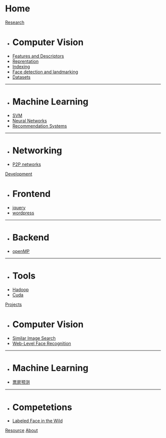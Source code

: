 # Home

[Research]()

  * # Computer Vision
  * [Features and Descriptors](cv/features.md)
  * [Reprentation](cv/representation.md)
  * [Indexing](cv/indexing.md)
  * [Face detection and landmarking](cv/face.md)
  * [Datasets](cv/datasets.md)
  - - - -
  * # Machine Learning
  * [SVM](ml/svm.md)
  * [Neural Networks](ml/nnet.md)
  * [Recommendation Systems](ml/recsys.md)
  - - - -
  * # Networking
  * [P2P networks](networking/p2p.md)

[Development]()

  * # Frontend
  * [jquery](dev/jquery.md)
  * [wordpress](dev/wordpress.md)
  - - - -
  * # Backend
  * [openMP](dev/openMP.md)
  - - - -
  * # Tools
  * [Hadoop](dev/hadoop.md)
  * [Cuda](dev/cuda.md)

[Projects]()

  * # Computer Vision
  * [Similar Image Search](project/sise.md)
  * [Web-Level Face Recognition](project/welfare.md)
  - - - -
  * # Machine Learning
  * [票房预测](project/boxoffice.md)
  - - - -
  * # Competetions
  * [Labeled Face in the Wild](project/lfw.md)

[Resource](resource.md)
[About](about.md)
